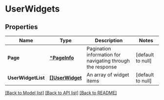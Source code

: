 # UserWidgets

## Properties
Name | Type | Description | Notes
------------ | ------------- | ------------- | -------------
**Page** | [***PageInfo**](PageInfo.md) | Pagination information for navigating through the response | [default to null]
**UserWidgetList** | [**[]UserWidget**](UserWidget.md) | An array of widget items | [default to null]

[[Back to Model list]](../README.md#documentation-for-models) [[Back to API list]](../README.md#documentation-for-api-endpoints) [[Back to README]](../README.md)


